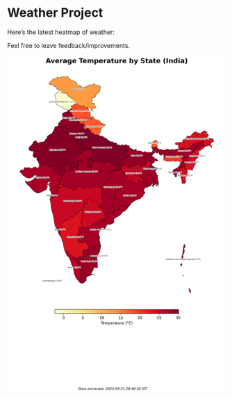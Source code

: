 # Weather Project

Here’s the latest heatmap of weather:

Feel free to leave feedback/improvements.

![India Heatmap](docs/assets/india_heatmap.png?v=D0156A)
